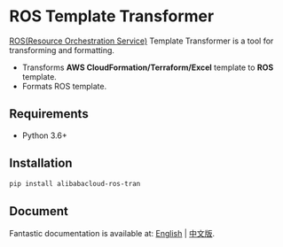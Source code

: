 # ROS Template Transformer
[ROS(Resource Orchestration Service)](https://www.alibabacloud.com/help/resource-orchestration-service) Template Transformer
is a tool for transforming and formatting.
- Transforms **AWS CloudFormation/Terraform/Excel** template to **ROS** template.
- Formats ROS template.

## Requirements
- Python 3.6+

## Installation
```bash
pip install alibabacloud-ros-tran
```

## Document
Fantastic documentation is available at: 
[English](https://aliyun.github.io/alibabacloud-ros-tool-transformer) | 
[中文版](https://aliyun.github.io/alibabacloud-ros-tool-transformer/#/zh-cn/).
